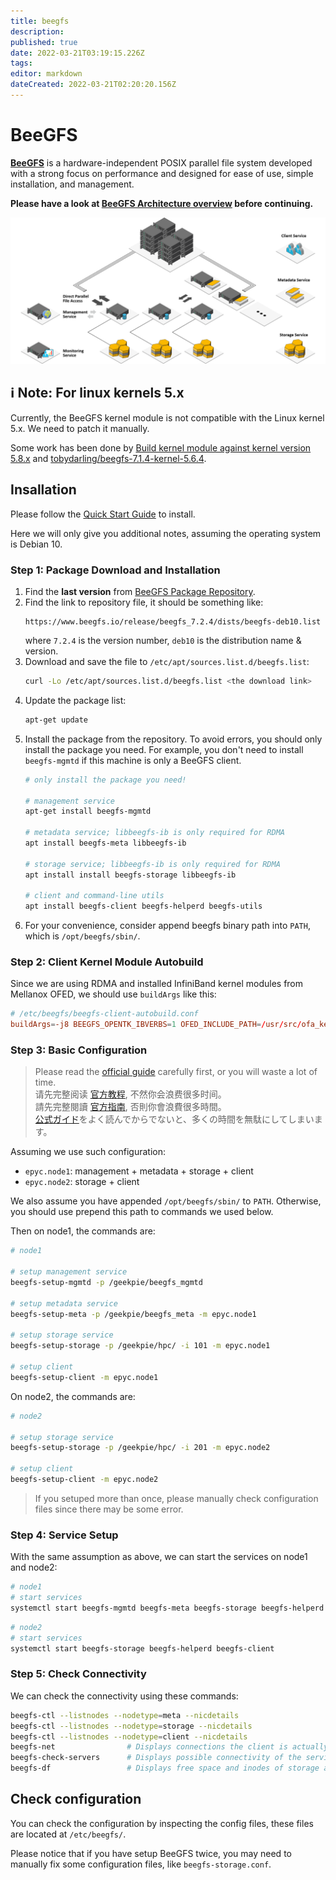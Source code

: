 ```yaml
---
title: beegfs
description: 
published: true
date: 2022-03-21T03:19:15.226Z
tags: 
editor: markdown
dateCreated: 2022-03-21T02:20:20.156Z
---
```


# BeeGFS

**[BeeGFS](https://www.beegfs.io/)** is a hardware-independent POSIX parallel file system developed with a strong focus on performance and designed for ease of use, simple installation, and management. 

**Please have a look at [BeeGFS Architecture overview](https://doc.beegfs.io/latest/architecture/overview.html) before continuing.**

![System Architecture Overview: Parallelism and Scale-Out](./beegfs_architecture.png)

## ℹ️ Note: For linux kernels 5.x

Currently, the BeeGFS kernel module is not compatible with the Linux kernel 5.x. We need to patch it manually.

Some work has been done by [Build kernel module against kernel version 5.8.x](https://groups.google.com/g/fhgfs-user/c/he7kgI23j5Y) and [tobydarling/beegfs-7.1.4-kernel-5.6.4](https://github.com/tobydarling/beegfs-7.1.4-kernel-5.6.4/blob/master/beegfs-7.1.4.patch.txt).

## Insallation

Please follow the [Quick Start Guide](https://doc.beegfs.io/latest/quick_start_guide/quick_start_guide.html) to install. 

Here we will only give you additional notes, assuming the operating system is Debian 10.

### Step 1: Package Download and Installation

1. Find the **last version** from [BeeGFS Package Repository](https://www.beegfs.io/release/).
2. Find the link to repository file, it should be something like:
    ```
    https://www.beegfs.io/release/beegfs_7.2.4/dists/beegfs-deb10.list
    ```
   where `7.2.4` is the version number, `deb10` is the distribution name & version.
3. Download and save the file to `/etc/apt/sources.list.d/beegfs.list`:
    ```bash
    curl -Lo /etc/apt/sources.list.d/beegfs.list <the download link>
    ```
    <!-- TODO: Import PGP Key? -->
4. Update the package list:
    ```bash
    apt-get update
    ```
5. Install the package from the repository.
   To avoid errors, you should only install the package you need. For example, you don't need to install `beegfs-mgmtd` if this machine is only a BeeGFS client.
    ```bash
    # only install the package you need!

    # management service
    apt-get install beegfs-mgmtd

    # metadata service; libbeegfs-ib is only required for RDMA
    apt install beegfs-meta libbeegfs-ib

    # storage service; libbeegfs-ib is only required for RDMA
    apt install install beegfs-storage libbeegfs-ib

    # client and command-line utils
    apt install beegfs-client beegfs-helperd beegfs-utils
    ```
6. For your convenience, consider append beegfs binary path into `PATH`, which is `/opt/beegfs/sbin/`.

### Step 2: Client Kernel Module Autobuild

Since we are using RDMA and installed InfiniBand kernel modules from Mellanox OFED, we should use `buildArgs` like this:

```conf
# /etc/beegfs/beegfs-client-autobuild.conf
buildArgs=-j8 BEEGFS_OPENTK_IBVERBS=1 OFED_INCLUDE_PATH=/usr/src/ofa_kernel/default/include
```

### Step 3: Basic Configuration

> Please read the [official guide](https://doc.beegfs.io/latest/quick_start_guide/quick_start_guide.html) carefully first, or you will waste a lot of time.\
> 请先完整阅读 [官方教程](https://doc.beegfs.io/latest/quick_start_guide/quick_start_guide.html), 不然你会浪费很多时间。\
> 請先完整閱讀 [官方指南](https://doc.beegfs.io/latest/quick_start_guide/quick_start_guide.html), 否則你會浪費很多時間。\
> [公式ガイド](https://doc.beegfs.io/latest/quick_start_guide/quick_start_guide.html)をよく読んでからでないと、多くの時間を無駄にしてしまいます。

Assuming we use such configuration:
- `epyc.node1`: management + metadata + storage + client
- `epyc.node2`: storage + client

We also assume you have appended `/opt/beegfs/sbin/` to `PATH`. Otherwise, you should use prepend this path to commands we used below.

Then on node1, the commands are:

```bash
# node1

# setup management service
beegfs-setup-mgmtd -p /geekpie/beegfs_mgmtd

# setup metadata service
beegfs-setup-meta -p /geekpie/beegfs_meta -m epyc.node1

# setup storage service
beegfs-setup-storage -p /geekpie/hpc/ -i 101 -m epyc.node1

# setup client
beegfs-setup-client -m epyc.node1
```

On node2, the commands are:

```bash
# node2

# setup storage service
beegfs-setup-storage -p /geekpie/hpc/ -i 201 -m epyc.node2

# setup client
beegfs-setup-client -m epyc.node2
```

> If you setuped more than once, please manually check configuration files since there may be some error.

### Step 4: Service Setup

With the same assumption as above, we can start the services on node1 and node2:

```bash
# node1
# start services
systemctl start beegfs-mgmtd beegfs-meta beegfs-storage beegfs-helperd beegfs-client
```

```bash
# node2
# start services
systemctl start beegfs-storage beegfs-helperd beegfs-client
```

### Step 5: Check Connectivity

We can check the connectivity using these commands:

```bash
beegfs-ctl --listnodes --nodetype=meta --nicdetails
beegfs-ctl --listnodes --nodetype=storage --nicdetails
beegfs-ctl --listnodes --nodetype=client --nicdetails
beegfs-net                # Displays connections the client is actually using
beegfs-check-servers      # Displays possible connectivity of the services
beegfs-df                 # Displays free space and inodes of storage and metadata targets
```

## Check configuration

You can check the configuration by inspecting the config files, these files are located at `/etc/beegfs/`.

Please notice that if you have setup BeeGFS twice, you may need to manually fix some configuration files, like `beegfs-storage.conf`.
